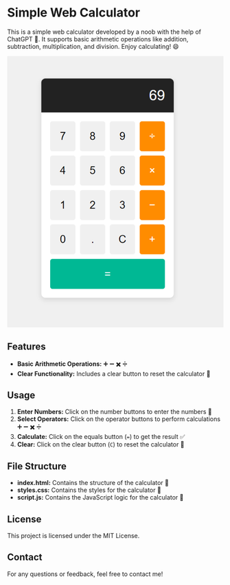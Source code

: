 # Simple Web Calculator

This is a simple web calculator developed by a noob with the help of ChatGPT 🤖. It supports basic arithmetic operations like addition, subtraction, multiplication, and division. Enjoy calculating! 😄

![Calculator Preview](Preview.png)

## Features

- **Basic Arithmetic Operations:** ➕ ➖ ✖️ ➗
- **Clear Functionality:** Includes a clear button to reset the calculator 🔄

## Usage

1. **Enter Numbers:** Click on the number buttons to enter the numbers 🔢
2. **Select Operators:** Click on the operator buttons to perform calculations ➕ ➖ ✖️ ➗
3. **Calculate:** Click on the equals button (`=`) to get the result ✅
4. **Clear:** Click on the clear button (`C`) to reset the calculator 🔄

## File Structure

- **index.html:** Contains the structure of the calculator 📄
- **styles.css:** Contains the styles for the calculator 🎨
- **script.js:** Contains the JavaScript logic for the calculator 🧠

## License

This project is licensed under the MIT License.

## Contact

For any questions or feedback, feel free to contact me!
